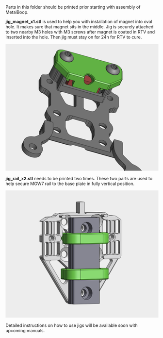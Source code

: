 Parts in this folder should be printed prior starting with assembly of MetalBoop.

**jig_magnet_x1.stl** is used to help you with installation of magnet into oval hole. It makes sure that magnet sits in the middle. Jig is securely attached to two nearby M3 holes with M3 screws after magnet is coated in RTV and inserted into the hole. Then jig must stay on for 24h for RTV to cure.

![Magnet-Jig](../../imgs/assembly/magnet_jig.png)

**jig_rail_x2.stl** needs to be printed two times. These two parts are used to help secure MGW7 rail to the base plate in fully vertical position.

![Rail-Jig](../../imgs/assembly/rail_jig.png)

Detailed instructions on how to use jigs will be available soon with upcoming manuals.
